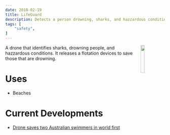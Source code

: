 ```yaml
---
date: 2018-02-19
title: LifeGuard
description: Detects a person drowning, sharks, and hazzardous conditions. Deploys a lightweight flotation device.
tags: [
    "safety",
]
---
```

<img align="right" src="https://i.imgur.com/p8jenZt.png" style="width: 15%;">

A drone that identifies sharks, drowning people, and hazzardous conditions. It releases a flotation devices to save those that are drowning. 

# Uses
- Beaches

# Current Developments
- [Drone saves two Australian swimmers in world first](http://www.bbc.com/news/world-australia-42731112)
